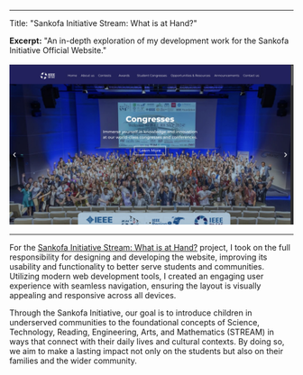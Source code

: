 

---

Title: "Sankofa Initiative Stream: What is at Hand?"

**Excerpt:** "An in-depth exploration of my development work for the Sankofa Initiative Official Website."  
<br/><img src='/images/Image 14.11.24 at 14.27.jpeg'>

---

For the [Sankofa Initiative Stream: What is at Hand?](https://memealameen09.wixsite.com/sankofa-initiative) project, I took on the full responsibility for designing and developing the website, improving its usability and functionality to better serve students and communities. Utilizing modern web development tools, I created an engaging user experience with seamless navigation, ensuring the layout is visually appealing and responsive across all devices.

Through the Sankofa Initiative, our goal is to introduce children in underserved communities to the foundational concepts of Science, Technology, Reading, Engineering, Arts, and Mathematics (STREAM) in ways that connect with their daily lives and cultural contexts. By doing so, we aim to make a lasting impact not only on the students but also on their families and the wider community.
